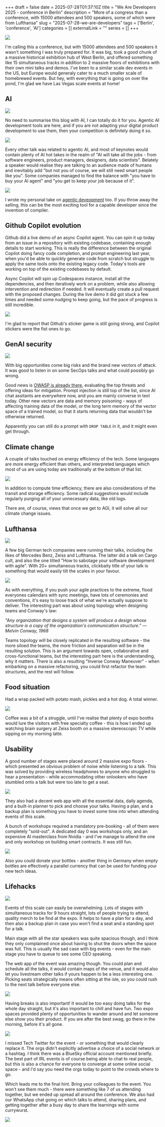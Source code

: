 +++ 
draft = false 
date = 2025-07-28T01:37:10Z
title = "We Are Developers 2025 - conference in Berlin"
description = "More of a congress than a conference, with 15000 attendees and 500 speakers, some of which were from Lufthansa"
slug = "2025-07-28-we-are-developers" 
tags = ['Berlin', 'conference', 'AI']
categories = []
externalLink = ""
series = []
+++

![](https://alexsavin.me/photos/2025-07-22-we-are-developers/IMG_0554.jpg)

I'm calling this a conference, but with 15000 attendees and 500 speakers it wasn't something I was truly prepared for. It was big, took a good chunk of a massive historical exhibition hub of West Berlin, and offered something like 15 simultaneous tracks in addition to 2 massive floors of exhibitions with their own mini talks and demos. I've been to a similar scale dev events in the US, but Europe would generaly cater to a much smaller scale of homebrewed events. But hey, with everything that is going on over the pond, I'm glad we have Las Vegas scale events at home!

## AI

![](https://alexsavin.me/photos/2025-07-22-we-are-developers/IMG_0534.jpg)

No need to summarise this blog with AI, I can totally do it for you. Agentic AI development tools are here, and if you are not adapting your digital product development to use them, then your competition is definitely doing it so.

![](https://alexsavin.me/photos/2025-07-22-we-are-developers/MCPs.jpeg)

Every other talk was related to agentic AI, and most of keynotes would contain plenty of AI hot takes in the realm of "AI will take all the jobs - from software engineers, product managers, designers, data scientists". Belately a speaker would realise they are talking to an audience made of humans and inevitably add "but not you of course, we will still need smart people like you". Some companies managed to find the balance with "you have to buy your AI agent" and "you get to keep your job because of it".

![](https://alexsavin.me/photos/2025-07-22-we-are-developers/IMG_0541.jpg)

I wrote my personal take on [agentic deveopment](https://alexsavin.me/posts/2025-07-21-agentic-development/) too. If you throw away the selling, this can be the most exciting tool for a capable developer since the invention of compiler.

## Github Copilot evolution

Github did a live demo of an async Copilot agent. You can spin it up today from an issue in a repository with existing codebase, containing enough details to start working. This is really the difference between the original Copilot doing fancy code completion, and prompt engineering last year, when you'd be able to quickly generate code from scratch but struggle to apply the same tools onto the existing legacy code. Today's tools are working on top of the existing codebases by default.

Async Copilot will spin up Codespaces instance, install all the dependencies, and then iteratively work on a problem, while also allowing intervention and redirection if needed. It will eventually create a pull request with the proposed changes. During the live demo it did got stuck a few times and needed some nudging to keep going, but the pace of progress is still incredible.

![](https://alexsavin.me/photos/2025-07-22-we-are-developers/IMG_0544.jpg)

I'm glad to report that Github's sticker game is still going strong, and Copilot stickers were the fist ones to go.

## GenAI security

![](https://alexsavin.me/photos/2025-07-22-we-are-developers/prompt_injection.jpeg)

With big opportunities come big risks and the brand new vectors of attack. It was good to listen in on some SecOps talks and what could possibly go wrong.

Good news is [OWASP is already there](https://genai.owasp.org/), evaluating the top threats and offering ideas for mitigation. Prompt injection is still top of the list, since AI chat assitants are everywhere now, and you are mainly converse in text today. Other new vectors are data and memory poisoning - ways of affecting training data of the model, or the long term memory of the vector space of a trained model, so that it starts returning data that wouldn't be otherwise returned.

Apparently you can still do a prompt with `DROP TABLE` in it, and it might even get through.

## Climate change

A couple of talks touched on energy efficiency of the tech. Some languages are more energy efficient than others, and interpreted languages which most of us are using today are traditionally at the bottom of that list.

![](https://alexsavin.me/photos/2025-07-22-we-are-developers/lang-efficiency.png)

In addition to compute time efficiency, there are also considerations of the transit and storage efficiency. Some radical suggestions would include regularly purging all of your unnecessary data, like old logs.

There are, of course, views that once we get to AGI, it will solve all our climate change issues.

## Lufthansa

![](https://alexsavin.me/photos/2025-07-22-we-are-developers/IMG_0572.jpg)

A few big German tech companies were running their talks, including the likes of Mercedes Benz, Zeiss and Lufthansa. The latter did a talk on Cargo cult, and also the one titled "How to sabotage your software development with agile". With 20+ simultaneous tracks, clickbaity title of your talk is something that would easily tilt the scales in your favour.

![](https://alexsavin.me/photos/2025-07-22-we-are-developers/sync_meetings.jpeg)

As with everything, if you push your agile practices to the extreme, flood everyones calendars with sync meetings, have lots of ceremonies and conventions, it's easy to loose track of what we're actually suppose to deliver. The interesting part was about using topology when designing teams and Conway's law:

*"Any organization that designs a system will produce a design whose structure is a copy of the organization's communication structure."*
*— Melvin Conway, 1968*

Teams topology will be closely replicated in the resulting software - the more siloed the teams, the more friction and separation will be in the resulting solution. This is an argument towards open, collaborative and cross-functional teams, but the interesting part here is the understanding, why it matters. There is also a resulting "Inverse Conway Maneuver" - when embarking on a massive refactoring, you could first refactor the team structures, and the rest will follow.

## Food situation

Had a wrap packed with potato mash, pickles and a hot dog. A total winner.

![](https://alexsavin.me/photos/2025-07-22-we-are-developers/IMG_0598.jpg)

Coffee was a bit of a struggle, until I've realise that plenty of expo booths would lure the visitors with free specialty coffee - this is how I ended up watching brain surgery at Zeiss booth on a massive stereoscopic TV while sipping on my morning latte.

## Usability

A good number of stages were placed around 2 massive expo floors - which presented an obvious problem of noise while listening to a talk. This was solved by providing wireless headphones to anyone who struggled to hear a presentation - while accommodating other onlookers who have stumbled onto a talk but were too late to get a seat.

![](https://alexsavin.me/photos/2025-07-22-we-are-developers/IMG_0574.jpg)

They also had a decent web app with all the essential data, daily agenda, and a built-in planner to pick and choose your talks. Having a plan, and a backup plan is something you have to invest some time into when attending events of this scale.

A bunch of workshops required a mandatory pre-booking - all of them were completely "sold-out". A dedicated day 0 was workshops only, and an expensive AI masterclass from Nvidia - and I've manage to attend the one and only workshop on building smart contracts. It was still fun.

![](https://alexsavin.me/photos/2025-07-22-we-are-developers/IMG_0601.jpg)

Also you could donate your bottles - another thing in Germany when empty bottles are effectively a parallel currency that can be used for funding your new tech ideas.

## Lifehacks

![](https://alexsavin.me/photos/2025-07-22-we-are-developers/IMG_0524.jpg)

Events of this scale can easily be overwhelming. Lots of stages with simultaneous tracks for 9 hours straight, lots of people trying to attend, quality merch to be find at the expo. It helps to have a plan for a day, and then also a backup plan in case you won't find a seat and a standing spot for a talk.

Main stage with all the star speakers was quite spacious though, and I think they only complained once about having to shut the doors when the space was full. This is usually the sad case with big events - even for the main stage you have to queue to see some CEO speaking.

The web app of the event was amazing though. You could plan and schedule all the talks, it would contain maps of the venue, and it would also let you livestream other talks if yours happen to be a less interesting one. Picking seats strategically means often sitting at the isle, so you could rush to the next talk before everyone else.

![](https://alexsavin.me/photos/2025-07-22-we-are-developers/IMG_0556.jpg)

Having breaks is also important! It would be too easy doing talks for the whole day straight, but it's also important to chill and have fun. Two expo spaces provided plenty of opportunities to wander around and let someone else show you their product. If you are after the best swag, go there in the morning, before it's all gone.

![](https://alexsavin.me/photos/2025-07-22-we-are-developers/IMG_0547.jpg)

I missed Tech Twitter for the event - or something that would clearly replace it. The orgs didn't explicitly advertise a choice of a social network or a hashtag. I think there was a BlueSky official account mentioned briefly. The best part of IRL events is of course being able to chat to real people, but this is also a chance for everyone to converge at some online social space - and I'd say you need the orgs today to point to the crowds where to go.

Which leads me to the final hint. Bring your colleagues to the event. You won't see them much - there were something like 7 of us attending together, but we ended up spread all around the conference. We also had our WhatsApp chat going on which talks to attend, sharing plans, and getting together after a busy day to share the learnings with some currywurst.

![](https://alexsavin.me/photos/2025-07-22-we-are-developers/IMG_0533.jpg)

